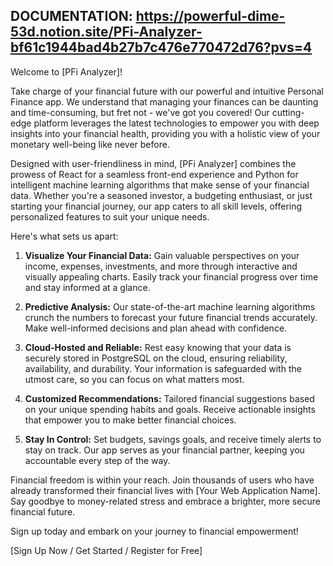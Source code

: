 ## DOCUMENTATION: https://powerful-dime-53d.notion.site/PFi-Analyzer-bf61c1944bad4b27b7c476e770472d76?pvs=4

Welcome to [PFi Analyzer]!

Take charge of your financial future with our powerful and intuitive Personal Finance app. We understand that managing your finances can be daunting and time-consuming, but fret not - we've got you covered! Our cutting-edge platform leverages the latest technologies to empower you with deep insights into your financial health, providing you with a holistic view of your monetary well-being like never before.

Designed with user-friendliness in mind, [PFi Analyzer] combines the prowess of React for a seamless front-end experience and Python for intelligent machine learning algorithms that make sense of your financial data. Whether you're a seasoned investor, a budgeting enthusiast, or just starting your financial journey, our app caters to all skill levels, offering personalized features to suit your unique needs.

Here's what sets us apart:

1. **Visualize Your Financial Data:** Gain valuable perspectives on your income, expenses, investments, and more through interactive and visually appealing charts. Easily track your financial progress over time and stay informed at a glance.

2. **Predictive Analysis:** Our state-of-the-art machine learning algorithms crunch the numbers to forecast your future financial trends accurately. Make well-informed decisions and plan ahead with confidence.

3. **Cloud-Hosted and Reliable:** Rest easy knowing that your data is securely stored in PostgreSQL on the cloud, ensuring reliability, availability, and durability. Your information is safeguarded with the utmost care, so you can focus on what matters most.

4. **Customized Recommendations:** Tailored financial suggestions based on your unique spending habits and goals. Receive actionable insights that empower you to make better financial choices.

5. **Stay In Control:** Set budgets, savings goals, and receive timely alerts to stay on track. Our app serves as your financial partner, keeping you accountable every step of the way.

Financial freedom is within your reach. Join thousands of users who have already transformed their financial lives with [Your Web Application Name]. Say goodbye to money-related stress and embrace a brighter, more secure financial future.

Sign up today and embark on your journey to financial empowerment!

[Sign Up Now / Get Started / Register for Free]

<!--

**Here are some ideas to get you started:**

🙋‍♀️ A short introduction - what is your organization all about?
🌈 Contribution guidelines - how can the community get involved?
👩‍💻 Useful resources - where can the community find your docs? Is there anything else the community should know?
🍿 Fun facts - what does your team eat for breakfast?
🧙 Remember, you can do mighty things with the power of [Markdown](https://docs.github.com/github/writing-on-github/getting-started-with-writing-and-formatting-on-github/basic-writing-and-formatting-syntax)
-->

